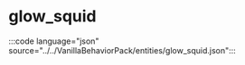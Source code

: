 # glow_squid

:::code language="json" source="../../VanillaBehaviorPack/entities/glow_squid.json":::
